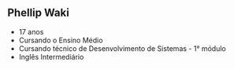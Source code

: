 ## **Phellip Waki**

- 17 anos 
- Cursando o Ensino Médio 
- Cursando técnico de Desenvolvimento de Sistemas - 1° módulo 
- Inglês Intermediário 